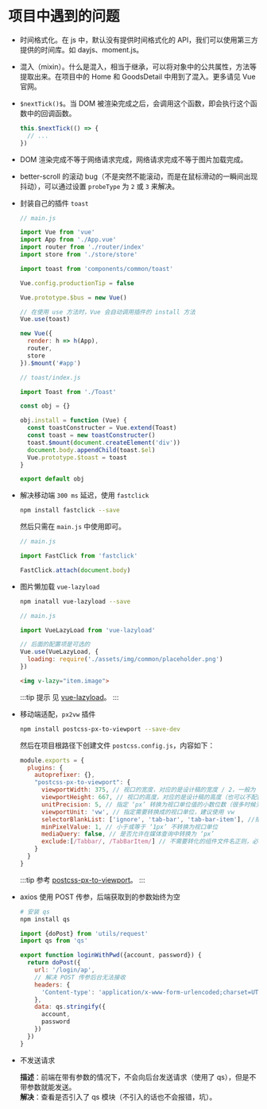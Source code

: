 # 项目中遇到的问题

- 时间格式化。在 js 中，默认没有提供时间格式化的 API，我们可以使用第三方提供的时间库。如 dayjs、moment.js。

- 混入（mixin）。什么是混入，相当于继承，可以将对象中的公共属性，方法等提取出来。在项目中的 Home 和 GoodsDetail 中用到了混入。更多请见 Vue 官网。

- `$nextTick()$`。当 DOM 被渲染完成之后，会调用这个函数，即会执行这个函数中的回调函数。
  ```js
  this.$nextTick(() => {
    // ...
  })
  ```
- DOM 渲染完成不等于网络请求完成，网络请求完成不等于图片加载完成。

- better-scroll 的滚动 bug（不是突然不能滚动，而是在鼠标滑动的一瞬间出现抖动），可以通过设置 `probeType` 为 `2` 或 `3` 来解决。

- 封装自己的插件 `toast`

  ```js
  // main.js

  import Vue from 'vue'
  import App from './App.vue'
  import router from './router/index'
  import store from './store/store'

  import toast from 'components/common/toast'

  Vue.config.productionTip = false

  Vue.prototype.$bus = new Vue()

  // 在使用 use 方法时，Vue 会自动调用插件的 install 方法
  Vue.use(toast)

  new Vue({
    render: h => h(App),
    router,
    store
  }).$mount('#app')
  ```
  ```js
  // toast/index.js

  import Toast from './Toast'

  const obj = {}

  obj.install = function (Vue) {
    const toastConstructer = Vue.extend(Toast)
    const toast = new toastConstructer()
    toast.$mount(document.createElement('div'))
    document.body.appendChild(toast.$el)
    Vue.prototype.$toast = toast
  }

  export default obj
  ```

- 解决移动端 `300 ms` 延迟，使用 `fastclick`

  ```sh
  npm install fastclick --save
  ```
  然后只需在 `main.js`  中使用即可。
  ```js
  // main.js

  import FastClick from 'fastclick'

  FastClick.attach(document.body)
  ```

- 图片懒加载 `vue-lazyload`

  ```sh
  npm inatall vue-lazyload --save
  ```
  ```js
  // main.js

  import VueLazyLoad from 'vue-lazyload'

  // 后面的配置项是可选的
  Vue.use(VueLazyLoad, {
    loading: require('./assets/img/common/placeholder.png')
  })
  ```
  ```html
  <img v-lazy="item.image">
  ```
  :::tip 提示
  见 [vue-lazyload](https://github.com/hilongjw/vue-lazyload)。
  :::

- 移动端适配，`px2vw` 插件

  ```sh
  npm install postcss-px-to-viewport --save-dev
  ```
  然后在项目根路径下创建文件 `postcss.config.js`，内容如下：
  ```js
  module.exports = {
    plugins: {
      autoprefixer: {},
      "postcss-px-to-viewport": {
        viewportWidth: 375, // 视口的宽度，对应的是设计稿的宽度 / 2，一般为 750
        viewportHeight: 667, // 视口的高度，对应的是设计稿的高度（也可以不配置）
        unitPrecision: 5, // 指定 ‘px’ 转换为视口单位值的小数位数（很多时候无法整除）
        viewportUnit: 'vw', // 指定需要转换成的视口单位，建议使用 vw
        selectorBlankList: ['ignore', 'tab-bar', 'tab-bar-item'], //指定不需要转换的类，其实是通配（如 tab-bar-xx 也可）
        minPixelValue: 1, // 小于或等于 ‘1px’ 不转换为视口单位
        mediaQuery: false, // 是否允许在媒体查询中转换为 ‘px’
        exclude:[/Tabbar/, /TabBarItem/] // 不需要转化的组件文件名正则，必须是正则表达式
      }
    }
  }
  ```
  
  :::tip 参考
  [postcss-px-to-viewport](https://github.com/evrone/postcss-px-to-viewport)。
  :::

- axios 使用 POST 传参，后端获取到的参数始终为空  
  
  ```sh
  # 安装 qs
  npm install qs
  ```
  ```js
  import {doPost} from 'utils/request'
  import qs from 'qs'

  export function loginWithPwd({account, password}) {
    return doPost({
      url: '/login/ap',
      // 解决 POST 传参后台无法接收
      headers: {
        'Content-type': 'application/x-www-form-urlencoded;charset=UTF-8'
      },
      data: qs.stringify({
        account,
        password
      })
    })
  }
  ```

- 不发送请求  

  **描述**：前端在带有参数的情况下，不会向后台发送请求（使用了 qs），但是不带参数就能发送。  
  **解决**：查看是否引入了 qs 模块（不引入的话也不会报错，坑）。
